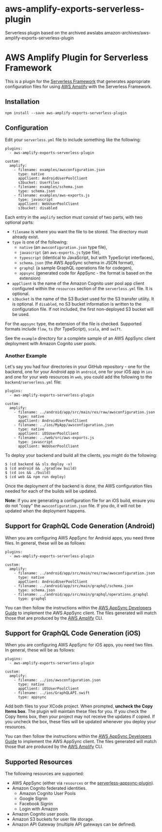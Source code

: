 # aws-amplify-exports-serverless-plugin

Serverless plugin based on the archived awslabs amazon-archives/aws-amplify-exports-serverless-plugin


# AWS Amplify Plugin for Serverless Framework

This is a plugin for the [Serverless Framework](https://serverless.com) that generates appropriate configuration files for using [AWS Amplify](https://aws-amplify.github.io) with the Serverless Framework.

## Installation

```
npm install --save aws-amplify-exports-serverless-plugin
```

## Configuration

Edit your `serverless.yml` file to include something like the following:

```
plugins:
  - aws-amplify-exports-serverless-plugin

custom:
  amplify:
    - filename: examples/awsconfiguration.json
      type: native
      appClient: AndroidUserPoolClient
      s3bucket: UserFiles
    - filename: examples/schema.json
      type: schema.json
    - filename: examples/aws-exports.js
      type: javascript
      appClient: WebUserPoolClient
      s3bucket: disabled
```

Each entry in the `amplify` section must consist of two parts, with two optional parts:

* `filename` is where you want the file to be stored.  The directory must already exist.
* `type` is one of the following:
    * `native` (an `awsconfiguration.json` type file),
    * `javascript` (an `aws-exports.js` type file),
    * `typescript` (identical to JavaScript, but with TypeScript interfaces),
    * `schema.json` (the AWS AppSync schema in JSON format),
    * `graphql` (a sample GraphQL operations file for codegen),
    * `appsync` (generated code for AppSync - the format is based on the extension)
* `appClient` is the name of the Amazon Cognito user pool app client configured within the `resources` section of the `serverless.yml` file.  It is optional.
* `s3bucket` is the name of the S3 Bucket used for the S3 transfer utility.  It is optional.  If `disabled`, no S3 bucket information is written to the configuration file.  If not included, the first non-deployed S3 bucket will be used.

For the `appsync` type, the extension of the file is checked.  Supported formats include `flow`, `ts` (for TypeScript), `scala`, and `swift`.

See the `example` directory for a complete sample of an AWS AppSync client deployment with Amazon Cognito user pools.

### Another Example

Let's say you had four directories in your GitHub repository - one for the backend, one for your Android app in `android`, one for your iOS app in `ios` and one for your web resources in `web`, you could add the following to the `backend/serverless.yml` file:

```
plugins:
  - aws-amplify-exports-serverless-plugin

custom:
  amplify:
    - filename: ../android/app/src/main/res/raw/awsconfiguration.json
      type: native
      appClient: AndroidUserPoolClient
    - filename: ../ios/MyApp/awsconfiguration.json
      type: native
      appClient: iOSUserPoolClient
    - filename: ../web/src/aws-exports.js
      type: javascript
      appClient: WebUserPoolClient
```

To deploy your backend and build all the clients, you might do the following:

```
$ (cd backend && sls deploy -v)
$ (cd android && ./gradlew build)
$ (cd ios && ./build)
$ (cd web && npm run deploy)
```

Once the deployment of the backend is done, the AWS configuration files needed for each of the builds will be updated.

**Note:** If you are generating a configuration file for an iOS build, ensure you do not "copy" the `awsconfiguration.json` file.  If you do, it will not be updated when the deployment happens.

## Support for GraphQL Code Generation (Android)

When you are configuring AWS AppSync for Android apps, you need three files.  In general,
these will be as follows:

```
plugins:
  - aws-amplify-exports-serverless-plugin

custom:
  amplify:
    - filename: ../android/app/src/main/res/raw/awsconfiguration.json
      type: native
      appClient: AndroidUserPoolClient
    - filename: ../android/app/src/main/graphql/schema.json
      type: schema.json
    - filename: ../android/app/src/main/graphql/operations.graphql
      type: graphql
```

You can then follow the instructions within the [AWS AppSync Developers Guide](https://docs.aws.amazon.com/appsync/latest/devguide/building-a-client-app-android-overview.html) to implement the AWS AppSync client.  The files generated will match those that are produced by the [AWS Amplify](https://aws-amplify.github.io) CLI.

## Support for GraphQL Code Generation (iOS)

When you are configuring AWS AppSync for iOS apps, you need two files.  In general,
these will be as follows:

```
plugins:
  - aws-amplify-exports-serverless-plugin

custom:
  amplify:
    - filename: ../ios/awsconfiguration.json
      type: native
      appClient: iOSUserPoolClient
    - filename: ../ios/GraphQLAPI.swift
      type: appsync
```

Add both files to your XCode project.  When prompted, **uncheck the Copy Items box**.  The plugin will maintain these files for you.  If you check the Copy Items box, then your project may not receive the updates if copied.  If you uncheck the box, these files will be updated whenever you deploy your resources.

You can then follow the instructions within the [AWS AppSync Developers Guide](https://docs.aws.amazon.com/appsync/latest/devguide/building-a-client-app-ios-overview.html) to implement the AWS AppSync client.  The files generated will match those that are produced by the [AWS Amplify](https://aws-amplify.github.io) CLI.

## Supported Resources

The following resources are supported:

* AWS AppSync (either via `resources` or the [serverless-appsync-plugin](https://github.com/sid88in/serverless-appsync-plugin)).
* Amazon Cognito federated identities.
  * Amazon Cognito User Pools
  * Google Signin
  * Facebook Signin
  * Login with Amazon
* Amazon Cognito user pools.
* Amazon S3 buckets for user file storage.
* Amazon API Gateway (multiple API gateways can be defined).

